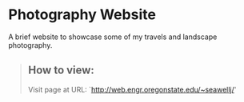# Photography Website
A brief website to showcase some of my travels and landscape photography.  
  
> ## How to view:  
> Visit page at URL: `http://web.engr.oregonstate.edu/~seawellj/'
